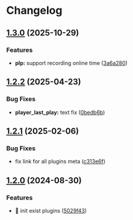 # Changelog

## [1.3.0](https://github.com/Aimerny/MCDRPlugins/compare/player_last_play-v1.2.2...player_last_play-v1.3.0) (2025-10-29)


### Features

* **plp:** support recording online time ([3a6a280](https://github.com/Aimerny/MCDRPlugins/commit/3a6a2803d98fcd576c570fd0c03883eaebfb76ed))

## [1.2.2](https://github.com/Aimerny/MCDRPlugins/compare/player_last_play-v1.2.1...player_last_play-v1.2.2) (2025-04-23)


### Bug Fixes

* **player_last_play:** text fix ([0bedb6b](https://github.com/Aimerny/MCDRPlugins/commit/0bedb6b9fbda06d5207ff8769885c8ca8043f5cd))

## [1.2.1](https://github.com/Aimerny/MCDRPlugins/compare/player_last_play-v1.2.0...player_last_play-v1.2.1) (2025-02-06)


### Bug Fixes

* fix link for all plugins meta ([c313e6f](https://github.com/Aimerny/MCDRPlugins/commit/c313e6f1b92db0c76a200c4c25956adfb4c4c933))

## [1.2.0](https://github.com/Aimerny/MCDRPlugins/compare/player_last_play-v1.1.3...player_last_play-v1.2.0) (2024-08-30)


### Features

* :tada: init exist plugins ([5029f43](https://github.com/Aimerny/MCDRPlugins/commit/5029f430f3a376878270a08124a73cad63af7bc5))
